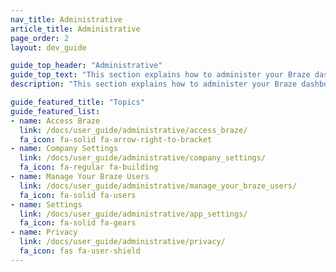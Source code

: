 ```yaml
---
nav_title: Administrative
article_title: Administrative
page_order: 2
layout: dev_guide

guide_top_header: "Administrative"
guide_top_text: "This section explains how to administer your Braze dashboard, including initial setup for integrations, dashboard administration, user permission management, and more.<br><br>In addition to the topics and articles included in this section, we also highly recommend checking out our <a href='https://learning.braze.com/admin-dashboard-management/'>Admin and Dashboard Management</a> Braze Learning course, which covers how to manage user access and best practices for dashboard maintenance."
description: "This section explains how to administer your Braze dashboard, including initial setup for integrations, dashboard administration, user permission management, and more."

guide_featured_title: "Topics"
guide_featured_list:
- name: Access Braze
  link: /docs/user_guide/administrative/access_braze/
  fa_icon: fa-solid fa-arrow-right-to-bracket
- name: Company Settings
  link: /docs/user_guide/administrative/company_settings/
  fa_icon: fa-regular fa-building
- name: Manage Your Braze Users
  link: /docs/user_guide/administrative/manage_your_braze_users/
  fa_icon: fa-solid fa-users
- name: Settings
  link: /docs/user_guide/administrative/app_settings/
  fa_icon: fa-solid fa-gears
- name: Privacy
  link: /docs/user_guide/administrative/privacy/
  fa_icon: fas fa-user-shield
---
```


<br> 
